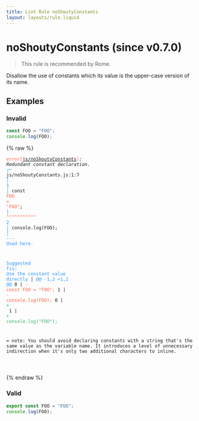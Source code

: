 ```yaml
---
title: Lint Rule noShoutyConstants
layout: layouts/rule.liquid
---
```


# noShoutyConstants (since v0.7.0)

> This rule is recommended by Rome.

Disallow the use of constants which its value is the upper-case version of its name.

## Examples

### Invalid

```jsx
const FOO = "FOO";
console.log(FOO);
```

{% raw %}<pre class="language-text"><code class="language-text"><span style="color: Tomato;">error</span><span style="color: Tomato;">[</span><span style="color: Tomato;"><a href="https://rome.tools/docs/lint/rules/noShoutyConstants/">js/noShoutyConstants</a></span><span style="color: Tomato;">]</span><em>: </em><em>Redundant constant declaration.</em>
  <span style="color: rgb(38, 148, 255);">┌</span><span style="color: rgb(38, 148, 255);">─</span> js/noShoutyConstants.js:1:7
  <span style="color: rgb(38, 148, 255);">│</span>
<span style="color: rgb(38, 148, 255);">1</span> <span style="color: rgb(38, 148, 255);">│</span> const <span style="color: Tomato;">F</span><span style="color: Tomato;">O</span><span style="color: Tomato;">O</span><span style="color: Tomato;"> </span><span style="color: Tomato;">=</span><span style="color: Tomato;"> </span><span style="color: Tomato;">&quot;</span><span style="color: Tomato;">F</span><span style="color: Tomato;">O</span><span style="color: Tomato;">O</span><span style="color: Tomato;">&quot;</span>;
  <span style="color: rgb(38, 148, 255);">│</span>       <span style="color: Tomato;">^</span><span style="color: Tomato;">^</span><span style="color: Tomato;">^</span><span style="color: Tomato;">^</span><span style="color: Tomato;">^</span><span style="color: Tomato;">^</span><span style="color: Tomato;">^</span><span style="color: Tomato;">^</span><span style="color: Tomato;">^</span><span style="color: Tomato;">^</span><span style="color: Tomato;">^</span>
<span style="color: rgb(38, 148, 255);">2</span> <span style="color: rgb(38, 148, 255);">│</span> console.log(FOO);
  <span style="color: rgb(38, 148, 255);">│</span>             <span style="color: rgb(38, 148, 255);">-</span><span style="color: rgb(38, 148, 255);">-</span><span style="color: rgb(38, 148, 255);">-</span> <span style="color: rgb(38, 148, 255);">Used here.</span>

<span style="color: rgb(38, 148, 255);">Suggested fix</span><span style="color: rgb(38, 148, 255);">: </span><span style="color: rgb(38, 148, 255);">Use the constant value directly</span>
    | <span style="color: rgb(38, 148, 255);">@@ -1,2 +1,2 @@</span>
0   | <span style="color: Tomato;">- </span><span style="color: Tomato;">const FOO = &quot;FOO&quot;;</span>
1   | <span style="color: Tomato;">- </span><span style="color: Tomato;">console.log(FOO);</span>
  0 | <span style="color: MediumSeaGreen;">+ </span><span style="color: MediumSeaGreen;"></span>
  1 | <span style="color: MediumSeaGreen;">+ </span><span style="color: MediumSeaGreen;">console.log(&quot;FOO&quot;);</span>

=  note: You should avoid declaring constants with a string that's the same
    value as the variable name. It introduces a level of unnecessary
    indirection when it's only two additional characters to inline.

</code></pre>{% endraw %}

### Valid

```jsx
export const FOO = "FOO";
console.log(FOO);
```

